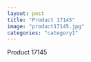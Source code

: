 ```yaml
---
layout: post
title: "Product 17145"
image: "product17145.jpg"
categories: "category1"
---
```

Product 17145
